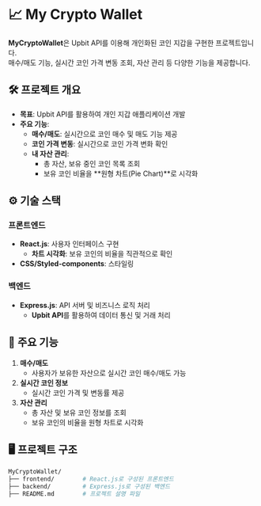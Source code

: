 # 📈 My Crypto Wallet

**MyCryptoWallet**은 Upbit API를 이용해 개인화된 코인 지갑을 구현한 프로젝트입니다.  
매수/매도 기능, 실시간 코인 가격 변동 조회, 자산 관리 등 다양한 기능을 제공합니다.

## 🛠 프로젝트 개요

- **목표**: Upbit API를 활용하여 개인 지갑 애플리케이션 개발
- **주요 기능**:
  - **매수/매도**: 실시간으로 코인 매수 및 매도 기능 제공
  - **코인 가격 변동**: 실시간으로 코인 가격 변화 확인
  - **내 자산 관리**:
    - 총 자산, 보유 중인 코인 목록 조회
    - 보유 코인 비율을 **원형 차트(Pie Chart)**로 시각화

## ⚙️ 기술 스택

### 프론트엔드

- **React.js**: 사용자 인터페이스 구현
  - **차트 시각화**: 보유 코인의 비율을 직관적으로 확인
- **CSS/Styled-components**: 스타일링

### 백엔드

- **Express.js**: API 서버 및 비즈니스 로직 처리
  - **Upbit API**를 활용하여 데이터 통신 및 거래 처리

## 🚀 주요 기능

1. **매수/매도**
   - 사용자가 보유한 자산으로 실시간 코인 매수/매도 가능
2. **실시간 코인 정보**
   - 실시간 코인 가격 및 변동률 제공
3. **자산 관리**
   - 총 자산 및 보유 코인 정보를 조회
   - 보유 코인의 비율을 원형 차트로 시각화

## 🖥 프로젝트 구조

```bash
MyCryptoWallet/
├── frontend/        # React.js로 구성된 프론트엔드
├── backend/         # Express.js로 구성된 백엔드
├── README.md        # 프로젝트 설명 파일
```
